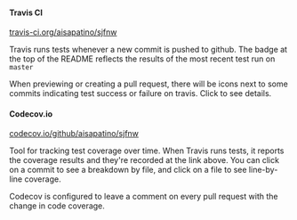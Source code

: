 #### Travis CI

[travis-ci.org/aisapatino/sjfnw](https://travis-ci.org/aisapatino/sjfnw)

Travis runs tests whenever a new commit is pushed to github. The badge at the top of the README reflects the results of the most recent test run on `master`

When previewing or creating a pull request, there will be icons next to some commits indicating test success or failure on travis. Click to see details.

#### Codecov.io

[codecov.io/github/aisapatino/sjfnw](https://codecov.io/github/aisapatino/sjfnw)

Tool for tracking test coverage over time. When Travis runs tests, it reports the coverage results and they're recorded at the link above. You can click on a commit to see a breakdown by file, and click on a file to see line-by-line coverage.

Codecov is configured to leave a comment on every pull request with the change in code coverage.
